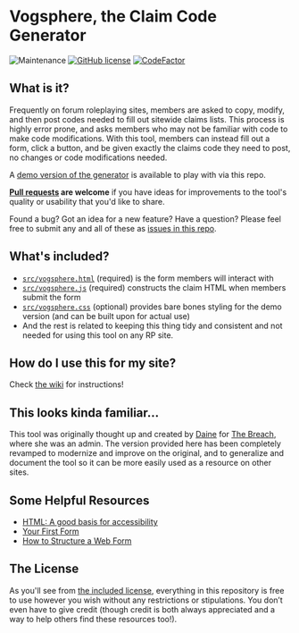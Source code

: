 # Vogsphere, the Claim Code Generator

![Maintenance](https://img.shields.io/maintenance/yes/2020) [![GitHub license](https://img.shields.io/github/license/rp-magrathea/vogsphere)](https://github.com/rp-magrathea/vogsphere/blob/master/LICENSE) [![CodeFactor](https://www.codefactor.io/repository/github/rp-magrathea/vogsphere/badge)](https://www.codefactor.io/repository/github/rp-magrathea/vogsphere)

## What is it?

Frequently on forum roleplaying sites, members are asked to copy, modify, and then post codes needed to fill out sitewide claims lists. This process is highly error prone, and asks members who may not be familiar with code to make code modifications. With this tool, members can instead fill out a form, click a button, and be given exactly the claims code they need to post, no changes or code modifications needed.

A [demo version of the generator](https://magrathea.guide/vogsphere/src/vogsphere.html) is available to play with via this repo.

**[Pull requests](https://help.github.com/en/github/collaborating-with-issues-and-pull-requests/creating-a-pull-request) are welcome** if you have ideas for improvements to the tool's quality or usability that you'd like to share. 

Found a bug? Got an idea for a new feature? Have a question? Please feel free to submit any and all of these as [issues in this repo](https://github.com/rp-magrathea/vogsphere/issues).

## What's included?

- [`src/vogsphere.html`](src/vogsphere.html) (required) is the form members will interact with
- [`src/vogsphere.js`](src/vogsphere.js) (required) constructs the claim HTML when members submit the form
- [`src/vogsphere.css`](src/vogsphere.css) (optional) provides bare bones styling for the demo version (and can be built upon for actual use)
- And the rest is related to keeping this thing tidy and consistent and not needed for using this tool on any RP site.

## How do I use this for my site?

Check [the wiki](https://github.com/rp-magrathea/vogsphere/wiki) for instructions!

## This looks kinda familiar...

This tool was originally thought up and created by [Daine](https://daine.dev) for [The Breach](https://breached.jcink.net/), where she was an admin. The version provided here has been completely revamped to modernize and improve on the original, and to generalize and document the tool so it can be more easily used as a resource on other sites.

## Some Helpful Resources

- [HTML: A good basis for accessibility](https://developer.mozilla.org/en-US/docs/Learn/Accessibility/HTML)
- [Your First Form](https://developer.mozilla.org/en-US/docs/Learn/Forms/Your_first_form)
- [How to Structure a Web Form](https://developer.mozilla.org/en-US/docs/Learn/Forms/How_to_structure_a_web_form)

## The License

As you'll see from [the included license](LICENSE), everything in this repository is free to use however you wish without any restrictions or stipulations. You don’t even have to give credit (though credit is both always appreciated and a way to help others find these resources too!).
